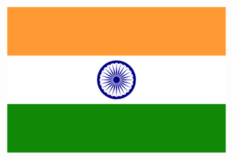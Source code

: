 <?xml version="1.0" encoding="UTF-8" standalone="no"?> <svg xmlns:rdf="http://www.w3.org/1999/02/22-rdf-syntax-ns#" xmlns="http://www.w3.org/2000/svg" xmlns:cc="http://web.resource.org/cc/" xmlns:xlink="http://www.w3.org/1999/xlink" xmlns:dc="http://purl.org/dc/elements/1.1/" xmlns:svg="http://www.w3.org/2000/svg" xmlns:inkscape="http://www.inkscape.org/namespaces/inkscape" xmlns:sodipodi="http://sodipodi.sourceforge.net/DTD/sodipodi-0.dtd" xmlns:ns1="http://sozi.baierouge.fr" viewBox="0 0 225 150" > <rect width="225" fill="#f93" height="150" /> <rect y="50" width="225" fill="#fff" height="50" /> <rect y="100" width="225" fill="#128807" height="50" /> <g transform="translate(112.5,75)" > <circle r="20" fill="#008" /> <circle r="17.5" fill="#fff" /> <circle r="3.5" fill="#008" /> <g id="d" > <g id="c" > <g id="b" > <g id="a" > <circle r=".875" transform="rotate(7.5) translate(17.5)" fill="#008" /> <path d="m0 17.5 0.6-10.5l-0.6-5-0.6 5 0.6 10.5z" fill="#008" /> </g > <use xlink:href="#a" transform="rotate(15)" /> </g > <use xlink:href="#b" transform="rotate(30)" /> </g > <use xlink:href="#c" transform="rotate(60)" /> </g > <use xlink:href="#d" transform="rotate(120)" /> <use xlink:href="#d" transform="rotate(240)" /> </g > <metadata > <rdf:RDF > <cc:Work > <dc:format >image/svg+xml</dc:format <dc:type rdf:resource="http://purl.org/dc/dcmitype/StillImage" /> <cc:license rdf:resource="http://creativecommons.org/licenses/publicdomain/" /> <dc:publisher > <cc:Agent rdf:about="http://openclipart.org/" <dc:title >Openclipart</dc:title </cc:Agent > </dc:publisher > <dc:title >Flag of India</dc:title <dc:date >2012-06-16T09:20:23</dc:date <dc:description /> <dc:source >https://openclipart.org/detail/170714/flag-of-india-by-eternaltyro-170714</dc:source <dc:creator > <cc:Agent > <dc:title >eternaltyro</dc:title </cc:Agent > </dc:creator > <dc:subject > <rdf:Bag > <rdf:li >Flag</rdf:li <rdf:li >India</rdf:li </rdf:Bag > </dc:subject > </cc:Work > <cc:License rdf:about="http://creativecommons.org/licenses/publicdomain/" <cc:permits rdf:resource="http://creativecommons.org/ns#Reproduction" /> <cc:permits rdf:resource="http://creativecommons.org/ns#Distribution" /> <cc:permits rdf:resource="http://creativecommons.org/ns#DerivativeWorks" /> </cc:License > </rdf:RDF > </metadata > </svg >
